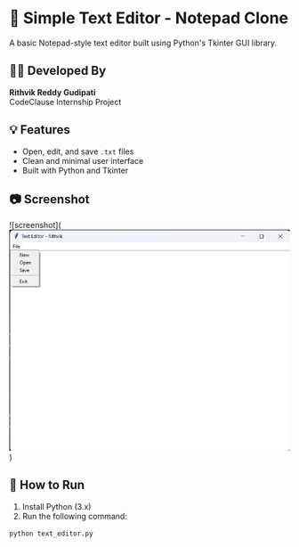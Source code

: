 # 📝 Simple Text Editor - Notepad Clone

A basic Notepad-style text editor built using Python's Tkinter GUI library.

## 👨‍💻 Developed By
**Rithvik Reddy Gudipati**  
CodeClause Internship Project

## 💡 Features
- Open, edit, and save `.txt` files
- Clean and minimal user interface
- Built with Python and Tkinter

## 📷 Screenshot
![screenshot](![alt text](image.png)) 

## 🚀 How to Run

1. Install Python (3.x)
2. Run the following command:

```bash
python text_editor.py
